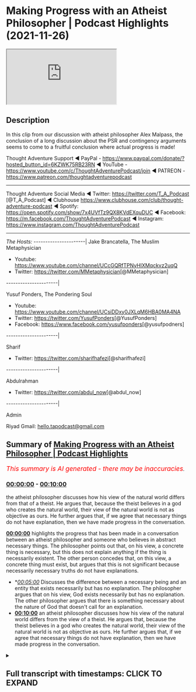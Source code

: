# Making Progress with an Atheist Philosopher | Podcast Highlights (2021-11-26)

<iframe loading='lazy' src='https://www.youtube.com/embed/-WLQ5nteiQk'></iframe>

## Description

In this clip from our discussion with atheist philosopher Alex Malpass, the conclusion of a long discussion about the PSR and contingency arguments seems to come to a fruitful conclusion where actual progress is made!

Thought Adventure Support
◄ PayPal - https://www.paypal.com/donate/?hosted_button_id=6KZWK75RB23RN 
◄ YouTube - https://www.youtube.com/c/ThoughtAdventurePodcast/join
◄ PATREON - https://www.patreon.com/thoughtadventurepodcast
____________________________________________________________________

Thought Adventure Social Media
◄ Twitter: https://twitter.com/T_A_Podcast​​ [@T_A_Podcast]
◄ Clubhouse https://www.clubhouse.com/club/thought-adventure-podcast
◄ Spotify: https://open.spotify.com/show/7x4UVfTz9QX8KVdEXquDUC
◄ Facebook: https://m.facebook.com/ThoughtAdventurePodcast
◄ Instagram: https://www.instagram.com/ThoughtAdventurePodcast​

----------------------------------------------------------------

*The Hosts:*
----------------------|
Jake Brancatella, The Muslim Metaphysician

- Youtube: https://www.youtube.com/channel/UCcGQRfTPNyHlXMqckvz2uqQ
- Twitter:  https://twitter.com/MMetaphysician​​ [@MMetaphysician]

----------------------|

Yusuf Ponders, The Pondering Soul

- Youtube: https://www.youtube.com/channel/UCsiDDxy0JXLqM6HBA0MA4NA
- Twitter: https://twitter.com/YusufPonders​​ [@YusufPonders]
- Facebook: https://www.facebook.com/yusufponders​ [@yusufpodners]

----------------------|

Sharif

- Twitter: https://twitter.com/sharifhafezi​​ [@sharifhafezi]

----------------------|

Abdulrahman

- Twitter: https://twitter.com/abdul_now​ [@abdul_now]

----------------------|

Admin

Riyad 
Gmail: hello.tapodcast@gmail.com

## Summary of [Making Progress with an Atheist Philosopher | Podcast Highlights](https://www.youtube.com/watch?v=-WLQ5nteiQk)


*<span style="color:red; font-size:125%">This summary is AI generated - there may be inaccuracies</span>. [](/)*

### [00:00:00](https://www.youtube.com/watch?v=-WLQ5nteiQk&t=0) - [00:10:00](https://www.youtube.com/watch?v=-WLQ5nteiQk&t=600)

the atheist philosopher discusses how his view of the natural world differs from that of a theist. He argues that, because the theist believes in a god who creates the natural world, their view of the natural world is not as objective as ours. He further argues that, if we agree that necessary things do not have explanation, then we have made progress in the conversation.

**[00:00:00](https://www.youtube.com/watch?v=-WLQ5nteiQk&t=0)**  highlights the progress that has been made in a conversation between an atheist philosopher and someone who believes in abstract necessary things. The philosopher points out that, on his view, a concrete thing is necessary, but this does not explain anything if the thing is necessarily existent. The other person concedes that, on this view, a concrete thing must exist, but argues that this is not significant because necessarily necessary truths do not have explanations.
* **[00:05:00](https://www.youtube.com/watch?v=-WLQ5nteiQk&t=300)* Discusses the difference between a necessary being and an entity that exists necessarily but has no explanation. The philosopher argues that on his view, God exists necessarily but has no explanation. The other philosopher argues that there is something necessary about the nature of God that doesn't call for an explanation.
* **[00:10:00](https://www.youtube.com/watch?v=-WLQ5nteiQk&t=600)**  an atheist philosopher discusses how his view of the natural world differs from the view of a theist. He argues that, because the theist believes in a god who creates the natural world, their view of the natural world is not as objective as ours. He further argues that, if we agree that necessary things do not have explanation, then we have made progress in the conversation.

<details><summary><h2>Full transcript with timestamps: CLICK TO EXPAND</h2></summary>

[0:00:00](https://youtu.be/-WLQ5nteiQk?t=0) i don't think we i don't think we  
[0:00:02](https://youtu.be/-WLQ5nteiQk?t=2) necessarily and no pun intended started  
[0:00:04](https://youtu.be/-WLQ5nteiQk?t=4) there we i don't think we started there  
[0:00:06](https://youtu.be/-WLQ5nteiQk?t=6) so i think  
[0:00:08](https://youtu.be/-WLQ5nteiQk?t=8) we've made progress in in the  
[0:00:10](https://youtu.be/-WLQ5nteiQk?t=10) conversation that's just that's now i  
[0:00:12](https://youtu.be/-WLQ5nteiQk?t=12) look at it  
[0:00:20](https://youtu.be/-WLQ5nteiQk?t=20) right so then in that case  
[0:00:23](https://youtu.be/-WLQ5nteiQk?t=23) um there's a possible world in which  
[0:00:25](https://youtu.be/-WLQ5nteiQk?t=25) only abstract necessary things exist  
[0:00:29](https://youtu.be/-WLQ5nteiQk?t=29) and no concrete  
[0:00:31](https://youtu.be/-WLQ5nteiQk?t=31) um nothing concrete exists  
[0:00:34](https://youtu.be/-WLQ5nteiQk?t=34) uh yeah okay sure  
[0:00:37](https://youtu.be/-WLQ5nteiQk?t=37) i mean  
[0:00:37](https://youtu.be/-WLQ5nteiQk?t=37) i  
[0:00:39](https://youtu.be/-WLQ5nteiQk?t=39) i'm playing the game a bit an artist i'm  
[0:00:41](https://youtu.be/-WLQ5nteiQk?t=41) just wondering  
[0:00:48](https://youtu.be/-WLQ5nteiQk?t=48) where there's no beginning to time  
[0:00:51](https://youtu.be/-WLQ5nteiQk?t=51) every possible world overlaps with the  
[0:00:53](https://youtu.be/-WLQ5nteiQk?t=53) actual world  
[0:00:54](https://youtu.be/-WLQ5nteiQk?t=54) so  
[0:00:55](https://youtu.be/-WLQ5nteiQk?t=55) i mean unless the actual world at no  
[0:00:58](https://youtu.be/-WLQ5nteiQk?t=58) point contains any concrete things  
[0:01:00](https://youtu.be/-WLQ5nteiQk?t=60) then  
[0:01:01](https://youtu.be/-WLQ5nteiQk?t=61) um there isn't a possible world where  
[0:01:04](https://youtu.be/-WLQ5nteiQk?t=64) at no point is there a concrete thing  
[0:01:06](https://youtu.be/-WLQ5nteiQk?t=66) like if there's some concrete thing at  
[0:01:07](https://youtu.be/-WLQ5nteiQk?t=67) some point in the actual world then it's  
[0:01:09](https://youtu.be/-WLQ5nteiQk?t=69) not possible this is an entirely empty  
[0:01:12](https://youtu.be/-WLQ5nteiQk?t=72) world no concrete things in it but ah so  
[0:01:15](https://youtu.be/-WLQ5nteiQk?t=75) so that's so that yeah so then that's my  
[0:01:18](https://youtu.be/-WLQ5nteiQk?t=78) point is then that means that something  
[0:01:21](https://youtu.be/-WLQ5nteiQk?t=81) concrete is necessary  
[0:01:25](https://youtu.be/-WLQ5nteiQk?t=85) um  
[0:01:26](https://youtu.be/-WLQ5nteiQk?t=86) huh  
[0:01:28](https://youtu.be/-WLQ5nteiQk?t=88) i mean it follows that if there's  
[0:01:30](https://youtu.be/-WLQ5nteiQk?t=90) something concrete then it's necessary  
[0:01:32](https://youtu.be/-WLQ5nteiQk?t=92) that there's something hungry that's  
[0:01:33](https://youtu.be/-WLQ5nteiQk?t=93) true it doesn't follow it doesn't  
[0:01:36](https://youtu.be/-WLQ5nteiQk?t=96) i don't have to hold that there is but  
[0:01:37](https://youtu.be/-WLQ5nteiQk?t=97) um yeah i think that's right on the  
[0:01:39](https://youtu.be/-WLQ5nteiQk?t=99) aristotelian view that's right that  
[0:01:41](https://youtu.be/-WLQ5nteiQk?t=101) there's there couldn't be an empty world  
[0:01:42](https://youtu.be/-WLQ5nteiQk?t=102) unless the actual world is an empty  
[0:01:44](https://youtu.be/-WLQ5nteiQk?t=104) world  
[0:01:45](https://youtu.be/-WLQ5nteiQk?t=105) uh  
[0:01:46](https://youtu.be/-WLQ5nteiQk?t=106) right but then if that's the case then  
[0:01:48](https://youtu.be/-WLQ5nteiQk?t=108) now you have something necessary that's  
[0:01:50](https://youtu.be/-WLQ5nteiQk?t=110) concrete and now we go all the way back  
[0:01:53](https://youtu.be/-WLQ5nteiQk?t=113) to step one in which your your theory is  
[0:01:56](https://youtu.be/-WLQ5nteiQk?t=116) now radically different no no no no no  
[0:01:57](https://youtu.be/-WLQ5nteiQk?t=117) no no no  
[0:01:59](https://youtu.be/-WLQ5nteiQk?t=119) i don't have that there's a necessary  
[0:02:01](https://youtu.be/-WLQ5nteiQk?t=121) concrete thing but i think it's  
[0:02:02](https://youtu.be/-WLQ5nteiQk?t=122) necessary that there's something  
[0:02:04](https://youtu.be/-WLQ5nteiQk?t=124) concrete but each of those things could  
[0:02:05](https://youtu.be/-WLQ5nteiQk?t=125) be contingent it's just that there  
[0:02:07](https://youtu.be/-WLQ5nteiQk?t=127) couldn't be no  
[0:02:10](https://youtu.be/-WLQ5nteiQk?t=130) concrete things  
[0:02:11](https://youtu.be/-WLQ5nteiQk?t=131) right but it doesn't mean there is one  
[0:02:12](https://youtu.be/-WLQ5nteiQk?t=132) concrete thing that's necessary it's  
[0:02:14](https://youtu.be/-WLQ5nteiQk?t=134) just not  
[0:02:15](https://youtu.be/-WLQ5nteiQk?t=135) not individual but the  
[0:02:17](https://youtu.be/-WLQ5nteiQk?t=137) thing exists yeah but the genus i'm  
[0:02:19](https://youtu.be/-WLQ5nteiQk?t=139) saying  
[0:02:21](https://youtu.be/-WLQ5nteiQk?t=141) so when we're talking  
[0:02:22](https://youtu.be/-WLQ5nteiQk?t=142) or something what do you mean by the  
[0:02:23](https://youtu.be/-WLQ5nteiQk?t=143) genus  
[0:02:25](https://youtu.be/-WLQ5nteiQk?t=145) you mean the type  
[0:02:26](https://youtu.be/-WLQ5nteiQk?t=146) yeah the category of concrete  
[0:02:30](https://youtu.be/-WLQ5nteiQk?t=150) some of the category of something being  
[0:02:32](https://youtu.be/-WLQ5nteiQk?t=152) concrete  
[0:02:33](https://youtu.be/-WLQ5nteiQk?t=153) that's necessary  
[0:02:35](https://youtu.be/-WLQ5nteiQk?t=155) yeah so i'm not saying that therefore  
[0:02:36](https://youtu.be/-WLQ5nteiQk?t=156) you're forced into  
[0:02:38](https://youtu.be/-WLQ5nteiQk?t=158) oh a particular molecule or a pen yeah  
[0:02:41](https://youtu.be/-WLQ5nteiQk?t=161) yeah  
[0:02:42](https://youtu.be/-WLQ5nteiQk?t=162) i'm not saying that i'm not saying that  
[0:02:44](https://youtu.be/-WLQ5nteiQk?t=164) but  
[0:02:45](https://youtu.be/-WLQ5nteiQk?t=165) there  
[0:02:46](https://youtu.be/-WLQ5nteiQk?t=166) the  
[0:02:47](https://youtu.be/-WLQ5nteiQk?t=167) the category of concrete existence would  
[0:02:50](https://youtu.be/-WLQ5nteiQk?t=170) then be necessary  
[0:02:53](https://youtu.be/-WLQ5nteiQk?t=173) yeah okay well that's compatible with me  
[0:02:54](https://youtu.be/-WLQ5nteiQk?t=174) saying every concrete thing contingently  
[0:02:56](https://youtu.be/-WLQ5nteiQk?t=176) exists  
[0:02:58](https://youtu.be/-WLQ5nteiQk?t=178) yeah  
[0:02:59](https://youtu.be/-WLQ5nteiQk?t=179) right but now  
[0:03:01](https://youtu.be/-WLQ5nteiQk?t=181) to me it seems like you're getting a bit  
[0:03:04](https://youtu.be/-WLQ5nteiQk?t=184) closer to  
[0:03:05](https://youtu.be/-WLQ5nteiQk?t=185) the view that we're trying to represent  
[0:03:11](https://youtu.be/-WLQ5nteiQk?t=191) maybe a little bit but i'm not sure that  
[0:03:13](https://youtu.be/-WLQ5nteiQk?t=193) is significantly closer because  
[0:03:16](https://youtu.be/-WLQ5nteiQk?t=196) um  
[0:03:19](https://youtu.be/-WLQ5nteiQk?t=199) let's so let me see if i can retrace the  
[0:03:21](https://youtu.be/-WLQ5nteiQk?t=201) steps where we just got got to  
[0:03:23](https://youtu.be/-WLQ5nteiQk?t=203) make sure because maybe i'm missing this  
[0:03:25](https://youtu.be/-WLQ5nteiQk?t=205) but  
[0:03:25](https://youtu.be/-WLQ5nteiQk?t=205) um  
[0:03:28](https://youtu.be/-WLQ5nteiQk?t=208) what i i was advancing that view that  
[0:03:31](https://youtu.be/-WLQ5nteiQk?t=211) there's a beginning sequence of  
[0:03:32](https://youtu.be/-WLQ5nteiQk?t=212) contingent propositions let's say  
[0:03:34](https://youtu.be/-WLQ5nteiQk?t=214) contingent concretely existing things or  
[0:03:36](https://youtu.be/-WLQ5nteiQk?t=216) something  
[0:03:37](https://youtu.be/-WLQ5nteiQk?t=217) um  
[0:03:39](https://youtu.be/-WLQ5nteiQk?t=219) and you said well  
[0:03:42](https://youtu.be/-WLQ5nteiQk?t=222) that view suffers from this problem that  
[0:03:44](https://youtu.be/-WLQ5nteiQk?t=224) it can't explain why there's something  
[0:03:45](https://youtu.be/-WLQ5nteiQk?t=225) other than nothing  
[0:03:47](https://youtu.be/-WLQ5nteiQk?t=227) um  
[0:03:50](https://youtu.be/-WLQ5nteiQk?t=230) and then  
[0:03:51](https://youtu.be/-WLQ5nteiQk?t=231) you said well on our view there's  
[0:03:54](https://youtu.be/-WLQ5nteiQk?t=234) a necessary  
[0:03:55](https://youtu.be/-WLQ5nteiQk?t=235) concrete thing  
[0:03:57](https://youtu.be/-WLQ5nteiQk?t=237) um  
[0:03:58](https://youtu.be/-WLQ5nteiQk?t=238) then i said well problem with that is it  
[0:04:00](https://youtu.be/-WLQ5nteiQk?t=240) doesn't explain anything if it's a  
[0:04:01](https://youtu.be/-WLQ5nteiQk?t=241) necessarily existing concrete thing  
[0:04:05](https://youtu.be/-WLQ5nteiQk?t=245) and now you're saying well on the  
[0:04:06](https://youtu.be/-WLQ5nteiQk?t=246) aristotelian view it's necessary that  
[0:04:09](https://youtu.be/-WLQ5nteiQk?t=249) some concrete thing  
[0:04:10](https://youtu.be/-WLQ5nteiQk?t=250) exists  
[0:04:12](https://youtu.be/-WLQ5nteiQk?t=252) brackets if it's actually true that some  
[0:04:14](https://youtu.be/-WLQ5nteiQk?t=254) concrete thing exists whatever  
[0:04:17](https://youtu.be/-WLQ5nteiQk?t=257) um  
[0:04:17](https://youtu.be/-WLQ5nteiQk?t=257) what's the significance of that  
[0:04:19](https://youtu.be/-WLQ5nteiQk?t=259) concession  
[0:04:21](https://youtu.be/-WLQ5nteiQk?t=261) how does that  
[0:04:23](https://youtu.be/-WLQ5nteiQk?t=263) i'm not sure how it deals with them  
[0:04:24](https://youtu.be/-WLQ5nteiQk?t=264) because my rebuttal to your point was  
[0:04:27](https://youtu.be/-WLQ5nteiQk?t=267) you're not explaining anything if you've  
[0:04:30](https://youtu.be/-WLQ5nteiQk?t=270) got a necessarily existent  
[0:04:32](https://youtu.be/-WLQ5nteiQk?t=272) concrete thing because necessarily  
[0:04:35](https://youtu.be/-WLQ5nteiQk?t=275) necessary truths don't have explanations  
[0:04:39](https://youtu.be/-WLQ5nteiQk?t=279) yeah and i'm not sure that you're  
[0:04:41](https://youtu.be/-WLQ5nteiQk?t=281) disagreeing with me about that or not  
[0:04:45](https://youtu.be/-WLQ5nteiQk?t=285) yeah cause i originally i originally was  
[0:04:48](https://youtu.be/-WLQ5nteiQk?t=288) well i shouldn't say originally but the  
[0:04:50](https://youtu.be/-WLQ5nteiQk?t=290) step in the discussion i wanted to go  
[0:04:52](https://youtu.be/-WLQ5nteiQk?t=292) back to is when i was talking about  
[0:04:55](https://youtu.be/-WLQ5nteiQk?t=295) uh a possible world in which abstract  
[0:04:57](https://youtu.be/-WLQ5nteiQk?t=297) objects it exists but no concrete object  
[0:05:00](https://youtu.be/-WLQ5nteiQk?t=300) exists  
[0:05:01](https://youtu.be/-WLQ5nteiQk?t=301) originally you said yes but then you  
[0:05:03](https://youtu.be/-WLQ5nteiQk?t=303) thought given your aristotelian view of  
[0:05:05](https://youtu.be/-WLQ5nteiQk?t=305) what you were yeah i'm going to be  
[0:05:07](https://youtu.be/-WLQ5nteiQk?t=307) representing yeah if you're representing  
[0:05:10](https://youtu.be/-WLQ5nteiQk?t=310) if you're sticking to that then you're  
[0:05:12](https://youtu.be/-WLQ5nteiQk?t=312) saying no no that's not really going to  
[0:05:13](https://youtu.be/-WLQ5nteiQk?t=313) work so then  
[0:05:15](https://youtu.be/-WLQ5nteiQk?t=315) if the change but before we get to that  
[0:05:18](https://youtu.be/-WLQ5nteiQk?t=318) bit just whilst we were still on the  
[0:05:19](https://youtu.be/-WLQ5nteiQk?t=319) point that when i because you said on  
[0:05:22](https://youtu.be/-WLQ5nteiQk?t=322) our view necessarily existing concrete  
[0:05:23](https://youtu.be/-WLQ5nteiQk?t=323) thing exists and i said i don't  
[0:05:25](https://youtu.be/-WLQ5nteiQk?t=325) understand how that provides any  
[0:05:26](https://youtu.be/-WLQ5nteiQk?t=326) explanation i'm i before we start  
[0:05:28](https://youtu.be/-WLQ5nteiQk?t=328) talking about whether i think  
[0:05:31](https://youtu.be/-WLQ5nteiQk?t=331) there could be no concrete things i'm  
[0:05:33](https://youtu.be/-WLQ5nteiQk?t=333) just not clear whether whether you  
[0:05:34](https://youtu.be/-WLQ5nteiQk?t=334) agreed with that reply or whether you  
[0:05:36](https://youtu.be/-WLQ5nteiQk?t=336) disagreed with it  
[0:05:38](https://youtu.be/-WLQ5nteiQk?t=338) uh agreed with what that necessary  
[0:05:41](https://youtu.be/-WLQ5nteiQk?t=341) necessary troops don't have explanations  
[0:05:43](https://youtu.be/-WLQ5nteiQk?t=343) do you agree with that  
[0:05:46](https://youtu.be/-WLQ5nteiQk?t=346) um  
[0:05:46](https://youtu.be/-WLQ5nteiQk?t=346) [Music]  
[0:05:48](https://youtu.be/-WLQ5nteiQk?t=348) in a sense that i don't really like the  
[0:05:51](https://youtu.be/-WLQ5nteiQk?t=351) explanation idea  
[0:05:53](https://youtu.be/-WLQ5nteiQk?t=353) so  
[0:05:54](https://youtu.be/-WLQ5nteiQk?t=354) if there's an entity x  
[0:05:57](https://youtu.be/-WLQ5nteiQk?t=357) that's concrete  
[0:05:58](https://youtu.be/-WLQ5nteiQk?t=358) and exists  
[0:06:00](https://youtu.be/-WLQ5nteiQk?t=360) and that's a necessary truth  
[0:06:03](https://youtu.be/-WLQ5nteiQk?t=363) nothing explains that exists  
[0:06:06](https://youtu.be/-WLQ5nteiQk?t=366) because necessary truth  
[0:06:08](https://youtu.be/-WLQ5nteiQk?t=368) right  
[0:06:10](https://youtu.be/-WLQ5nteiQk?t=370) no there's nothing we just  
[0:06:12](https://youtu.be/-WLQ5nteiQk?t=372) yeah there's nothing there's nothing  
[0:06:13](https://youtu.be/-WLQ5nteiQk?t=373) outside of the thing itself no that's  
[0:06:15](https://youtu.be/-WLQ5nteiQk?t=375) explaining okay no  
[0:06:17](https://youtu.be/-WLQ5nteiQk?t=377) so originally the criticism was i can't  
[0:06:20](https://youtu.be/-WLQ5nteiQk?t=380) explain why something rather than  
[0:06:22](https://youtu.be/-WLQ5nteiQk?t=382) nothing exists  
[0:06:24](https://youtu.be/-WLQ5nteiQk?t=384) and you're and i said well what happens  
[0:06:26](https://youtu.be/-WLQ5nteiQk?t=386) on your theory and you said well on our  
[0:06:28](https://youtu.be/-WLQ5nteiQk?t=388) theory god exists necessarily but now i  
[0:06:32](https://youtu.be/-WLQ5nteiQk?t=392) think i just can see that nothing  
[0:06:33](https://youtu.be/-WLQ5nteiQk?t=393) explains that so how  
[0:06:36](https://youtu.be/-WLQ5nteiQk?t=396) can we because now i'm showing that  
[0:06:37](https://youtu.be/-WLQ5nteiQk?t=397) you're winding up in the same place  
[0:06:40](https://youtu.be/-WLQ5nteiQk?t=400) but before we talk about that how it  
[0:06:42](https://youtu.be/-WLQ5nteiQk?t=402) still feels like you haven't  
[0:06:44](https://youtu.be/-WLQ5nteiQk?t=404) are you agreeing then that your theory  
[0:06:45](https://youtu.be/-WLQ5nteiQk?t=405) doesn't have an explanatory advantage  
[0:06:47](https://youtu.be/-WLQ5nteiQk?t=407) because it doesn't explain away why it  
[0:06:50](https://youtu.be/-WLQ5nteiQk?t=410) doesn't have anything to say about why  
[0:06:52](https://youtu.be/-WLQ5nteiQk?t=412) there's something rather than nothing  
[0:06:54](https://youtu.be/-WLQ5nteiQk?t=414) positing a being that exists necessarily  
[0:06:56](https://youtu.be/-WLQ5nteiQk?t=416) with no explanation  
[0:06:58](https://youtu.be/-WLQ5nteiQk?t=418) can't explain why something exists  
[0:06:59](https://youtu.be/-WLQ5nteiQk?t=419) rather than nothing can it  
[0:07:02](https://youtu.be/-WLQ5nteiQk?t=422) um  
[0:07:04](https://youtu.be/-WLQ5nteiQk?t=424) well  
[0:07:06](https://youtu.be/-WLQ5nteiQk?t=426) when you say why is there something  
[0:07:08](https://youtu.be/-WLQ5nteiQk?t=428) rather than nothing right and we're  
[0:07:10](https://youtu.be/-WLQ5nteiQk?t=430) including  
[0:07:11](https://youtu.be/-WLQ5nteiQk?t=431) uh concrete existence in that  
[0:07:14](https://youtu.be/-WLQ5nteiQk?t=434) i'm saying that if god is the necessary  
[0:07:16](https://youtu.be/-WLQ5nteiQk?t=436) being  
[0:07:17](https://youtu.be/-WLQ5nteiQk?t=437) and he exists in all possible worlds  
[0:07:20](https://youtu.be/-WLQ5nteiQk?t=440) yeah that x in the sense explains the  
[0:07:23](https://youtu.be/-WLQ5nteiQk?t=443) question of why there couldn't be  
[0:07:25](https://youtu.be/-WLQ5nteiQk?t=445) non-existence  
[0:07:27](https://youtu.be/-WLQ5nteiQk?t=447) but nothing explains why he exists so  
[0:07:30](https://youtu.be/-WLQ5nteiQk?t=450) it's only to take one step back  
[0:07:32](https://youtu.be/-WLQ5nteiQk?t=452) kind of explanation and then you find  
[0:07:34](https://youtu.be/-WLQ5nteiQk?t=454) that you're because if i say look it's  
[0:07:36](https://youtu.be/-WLQ5nteiQk?t=456) just a brute contingency that something  
[0:07:38](https://youtu.be/-WLQ5nteiQk?t=458) exists then you might rightly complain  
[0:07:40](https://youtu.be/-WLQ5nteiQk?t=460) that well take one further step back why  
[0:07:43](https://youtu.be/-WLQ5nteiQk?t=463) does that brute contingency exist i said  
[0:07:44](https://youtu.be/-WLQ5nteiQk?t=464) well no reason at all and you say ah  
[0:07:46](https://youtu.be/-WLQ5nteiQk?t=466) there's no reason then it's no good to  
[0:07:48](https://youtu.be/-WLQ5nteiQk?t=468) just give me one step of explanation  
[0:07:51](https://youtu.be/-WLQ5nteiQk?t=471) away from the kind of precipice of there  
[0:07:53](https://youtu.be/-WLQ5nteiQk?t=473) being no explanation beyond that but it  
[0:07:55](https://youtu.be/-WLQ5nteiQk?t=475) seems to me exactly what you've done by  
[0:07:57](https://youtu.be/-WLQ5nteiQk?t=477) just giving me you know just some object  
[0:07:59](https://youtu.be/-WLQ5nteiQk?t=479) exists necessarily but nothing explains  
[0:08:02](https://youtu.be/-WLQ5nteiQk?t=482) that  
[0:08:03](https://youtu.be/-WLQ5nteiQk?t=483) i mean if anything is is unsatisfying  
[0:08:05](https://youtu.be/-WLQ5nteiQk?t=485) explanation it must be that  
[0:08:08](https://youtu.be/-WLQ5nteiQk?t=488) mind if i jump in here because this is  
[0:08:09](https://youtu.be/-WLQ5nteiQk?t=489) this is great i mean i've been listening  
[0:08:10](https://youtu.be/-WLQ5nteiQk?t=490) this is this is awesome but so i think  
[0:08:13](https://youtu.be/-WLQ5nteiQk?t=493) at this point so i i think the the most  
[0:08:15](https://youtu.be/-WLQ5nteiQk?t=495) important  
[0:08:16](https://youtu.be/-WLQ5nteiQk?t=496) point here is that well  
[0:08:18](https://youtu.be/-WLQ5nteiQk?t=498) it seems like this is going to boil down  
[0:08:21](https://youtu.be/-WLQ5nteiQk?t=501) to the fact that on both views i'm not  
[0:08:23](https://youtu.be/-WLQ5nteiQk?t=503) saying you're necessarily committed to  
[0:08:24](https://youtu.be/-WLQ5nteiQk?t=504) this alex i'm just saying as far as the  
[0:08:26](https://youtu.be/-WLQ5nteiQk?t=506) discussion is concerned both these are  
[0:08:27](https://youtu.be/-WLQ5nteiQk?t=507) going to commit to something necessary  
[0:08:30](https://youtu.be/-WLQ5nteiQk?t=510) but right now there's the there's so  
[0:08:32](https://youtu.be/-WLQ5nteiQk?t=512) there's the question of the overall  
[0:08:33](https://youtu.be/-WLQ5nteiQk?t=513) theory  
[0:08:34](https://youtu.be/-WLQ5nteiQk?t=514) and wait how is there a difference  
[0:08:36](https://youtu.be/-WLQ5nteiQk?t=516) you're saying that there's something  
[0:08:37](https://youtu.be/-WLQ5nteiQk?t=517) necessary  
[0:08:38](https://youtu.be/-WLQ5nteiQk?t=518) has no explanation i'm saying there's  
[0:08:40](https://youtu.be/-WLQ5nteiQk?t=520) something necessary it has no  
[0:08:41](https://youtu.be/-WLQ5nteiQk?t=521) explanation  
[0:08:43](https://youtu.be/-WLQ5nteiQk?t=523) but  
[0:08:44](https://youtu.be/-WLQ5nteiQk?t=524) i'm not really sure that's the case so  
[0:08:45](https://youtu.be/-WLQ5nteiQk?t=525) first of all there's there is the  
[0:08:47](https://youtu.be/-WLQ5nteiQk?t=527) question of whether self-explanation  
[0:08:49](https://youtu.be/-WLQ5nteiQk?t=529) makes any sense and that's that's  
[0:08:50](https://youtu.be/-WLQ5nteiQk?t=530) controversial so we can either accept  
[0:08:52](https://youtu.be/-WLQ5nteiQk?t=532) that there is self-explanation or say  
[0:08:54](https://youtu.be/-WLQ5nteiQk?t=534) that something doesn't need an  
[0:08:56](https://youtu.be/-WLQ5nteiQk?t=536) explanation  
[0:08:57](https://youtu.be/-WLQ5nteiQk?t=537) now if we go for the latter something  
[0:09:00](https://youtu.be/-WLQ5nteiQk?t=540) doesn't need an explanation  
[0:09:02](https://youtu.be/-WLQ5nteiQk?t=542) we can either say it doesn't need an  
[0:09:04](https://youtu.be/-WLQ5nteiQk?t=544) explanation  
[0:09:06](https://youtu.be/-WLQ5nteiQk?t=546) by  
[0:09:06](https://youtu.be/-WLQ5nteiQk?t=546) a virtue of it  
[0:09:09](https://youtu.be/-WLQ5nteiQk?t=549) being necessary period and that can like  
[0:09:12](https://youtu.be/-WLQ5nteiQk?t=552) literally be the tree right outside my  
[0:09:14](https://youtu.be/-WLQ5nteiQk?t=554) door it just doesn't need an explanation  
[0:09:16](https://youtu.be/-WLQ5nteiQk?t=556) just that's just it or we can say that  
[0:09:19](https://youtu.be/-WLQ5nteiQk?t=559) there is something about the nature of  
[0:09:23](https://youtu.be/-WLQ5nteiQk?t=563) this thing  
[0:09:24](https://youtu.be/-WLQ5nteiQk?t=564) that doesn't call for an explanation in  
[0:09:28](https://youtu.be/-WLQ5nteiQk?t=568) a similar way although the analogy isn't  
[0:09:30](https://youtu.be/-WLQ5nteiQk?t=570) perfect so like an analytic truth like a  
[0:09:32](https://youtu.be/-WLQ5nteiQk?t=572) equals a  
[0:09:33](https://youtu.be/-WLQ5nteiQk?t=573) you're not going to ask for an  
[0:09:34](https://youtu.be/-WLQ5nteiQk?t=574) explanation for that now it's obviously  
[0:09:37](https://youtu.be/-WLQ5nteiQk?t=577) difficult to think of something like  
[0:09:38](https://youtu.be/-WLQ5nteiQk?t=578) that in in in the concrete world right  
[0:09:41](https://youtu.be/-WLQ5nteiQk?t=581) because it's not an analytic truth but  
[0:09:43](https://youtu.be/-WLQ5nteiQk?t=583) then  
[0:09:44](https://youtu.be/-WLQ5nteiQk?t=584) at least what we're saying is  
[0:09:46](https://youtu.be/-WLQ5nteiQk?t=586) that  
[0:09:47](https://youtu.be/-WLQ5nteiQk?t=587) these are two views and we're thinking  
[0:09:49](https://youtu.be/-WLQ5nteiQk?t=589) of the explanatory power  
[0:09:52](https://youtu.be/-WLQ5nteiQk?t=592) on one view  
[0:09:54](https://youtu.be/-WLQ5nteiQk?t=594) so  
[0:09:55](https://youtu.be/-WLQ5nteiQk?t=595) so on one view there's there's just  
[0:09:58](https://youtu.be/-WLQ5nteiQk?t=598) a rock that's self-explanatory on the  
[0:10:00](https://youtu.be/-WLQ5nteiQk?t=600) other view we're saying no no it's  
[0:10:03](https://youtu.be/-WLQ5nteiQk?t=603) it's something that self-explanatory or  
[0:10:04](https://youtu.be/-WLQ5nteiQk?t=604) something that doesn't require  
[0:10:05](https://youtu.be/-WLQ5nteiQk?t=605) explanation but in order for it to be  
[0:10:07](https://youtu.be/-WLQ5nteiQk?t=607) that  
[0:10:08](https://youtu.be/-WLQ5nteiQk?t=608) it's not that nature it's not it's not a  
[0:10:10](https://youtu.be/-WLQ5nteiQk?t=610) rock it's something that is in a  
[0:10:12](https://youtu.be/-WLQ5nteiQk?t=612) different category than these things  
[0:10:15](https://youtu.be/-WLQ5nteiQk?t=615) around us that you know the natural  
[0:10:17](https://youtu.be/-WLQ5nteiQk?t=617) world that does call for an explanation  
[0:10:19](https://youtu.be/-WLQ5nteiQk?t=619) so i it might be a bit tricky like in  
[0:10:21](https://youtu.be/-WLQ5nteiQk?t=621) the sense that when we look at a theory  
[0:10:22](https://youtu.be/-WLQ5nteiQk?t=622) from the outside okay well it explains  
[0:10:25](https://youtu.be/-WLQ5nteiQk?t=625) it that one explains it fine we're good  
[0:10:27](https://youtu.be/-WLQ5nteiQk?t=627) we're it's a stalemate but then i mean  
[0:10:30](https://youtu.be/-WLQ5nteiQk?t=630) in a sense you could say that about like  
[0:10:31](https://youtu.be/-WLQ5nteiQk?t=631) a solipsist versus an external world  
[0:10:33](https://youtu.be/-WLQ5nteiQk?t=633) realist well i mean he explains  
[0:10:35](https://youtu.be/-WLQ5nteiQk?t=635) everything i mean  
[0:10:36](https://youtu.be/-WLQ5nteiQk?t=636) yeah but look  
[0:10:39](https://youtu.be/-WLQ5nteiQk?t=639) here's  
[0:10:40](https://youtu.be/-WLQ5nteiQk?t=640) i mean if if what you're saying is  
[0:10:43](https://youtu.be/-WLQ5nteiQk?t=643) on our theistic theory the difference is  
[0:10:47](https://youtu.be/-WLQ5nteiQk?t=647) we've got  
[0:10:48](https://youtu.be/-WLQ5nteiQk?t=648) a thing  
[0:10:50](https://youtu.be/-WLQ5nteiQk?t=650) god whose nature  
[0:10:52](https://youtu.be/-WLQ5nteiQk?t=652) gives it the  
[0:10:53](https://youtu.be/-WLQ5nteiQk?t=653) i mean  
[0:10:55](https://youtu.be/-WLQ5nteiQk?t=655) just to be quick about it to get out of  
[0:10:57](https://youtu.be/-WLQ5nteiQk?t=657) jail free card i don't mean anything  
[0:10:58](https://youtu.be/-WLQ5nteiQk?t=658) offensive balance it's not any  
[0:11:00](https://youtu.be/-WLQ5nteiQk?t=660) accusation of deception or anything like  
[0:11:01](https://youtu.be/-WLQ5nteiQk?t=661) that but like the reason why this is  
[0:11:03](https://youtu.be/-WLQ5nteiQk?t=663) different from the other things is its  
[0:11:05](https://youtu.be/-WLQ5nteiQk?t=665) nature if i press further on that isn't  
[0:11:07](https://youtu.be/-WLQ5nteiQk?t=667) it really just that its nature is that  
[0:11:09](https://youtu.be/-WLQ5nteiQk?t=669) it exists necessarily i mean and and  
[0:11:12](https://youtu.be/-WLQ5nteiQk?t=672) then now what we're talking about is  
[0:11:13](https://youtu.be/-WLQ5nteiQk?t=673) just actually it's just not a contingent  
[0:11:16](https://youtu.be/-WLQ5nteiQk?t=676) proposition i mean i'm okay with  
[0:11:18](https://youtu.be/-WLQ5nteiQk?t=678) necessary propositions not having  
[0:11:20](https://youtu.be/-WLQ5nteiQk?t=680) explanations so like  
[0:11:22](https://youtu.be/-WLQ5nteiQk?t=682) that's fine it's just that if if all you  
[0:11:24](https://youtu.be/-WLQ5nteiQk?t=684) mean by its nature  
[0:11:26](https://youtu.be/-WLQ5nteiQk?t=686) being special is that it's a necessarily  
[0:11:28](https://youtu.be/-WLQ5nteiQk?t=688) existing thing then i just don't see how  
[0:11:30](https://youtu.be/-WLQ5nteiQk?t=690) that progresses dialectic anywhere  
[0:11:32](https://youtu.be/-WLQ5nteiQk?t=692) because  
[0:11:33](https://youtu.be/-WLQ5nteiQk?t=693) if what we're saying is the reason why  
[0:11:34](https://youtu.be/-WLQ5nteiQk?t=694) there's something rather than nothing is  
[0:11:36](https://youtu.be/-WLQ5nteiQk?t=696) because something exists necessarily  
[0:11:38](https://youtu.be/-WLQ5nteiQk?t=698) then you can't be an advantage in terms  
[0:11:40](https://youtu.be/-WLQ5nteiQk?t=700) of explanation because aren't we just  
[0:11:42](https://youtu.be/-WLQ5nteiQk?t=702) agreeing that necessary things don't  
[0:11:44](https://youtu.be/-WLQ5nteiQk?t=704) have explanation so positing another  
[0:11:46](https://youtu.be/-WLQ5nteiQk?t=706) necessary thing can't help you in terms  
[0:11:48](https://youtu.be/-WLQ5nteiQk?t=708) of explanation because it's just yeah  
[0:11:49](https://youtu.be/-WLQ5nteiQk?t=709) well i don't know  
[0:11:51](https://youtu.be/-WLQ5nteiQk?t=711) i guess we are agreeing one second hold  
[0:11:53](https://youtu.be/-WLQ5nteiQk?t=713) on a second i'm direct man i think if  
[0:11:56](https://youtu.be/-WLQ5nteiQk?t=716) we're agreeing on that we've made  
[0:11:58](https://youtu.be/-WLQ5nteiQk?t=718) progress  
[0:12:00](https://youtu.be/-WLQ5nteiQk?t=720) as far as i'm concerned in the  
[0:12:02](https://youtu.be/-WLQ5nteiQk?t=722) conversation because i don't think we i  
[0:12:04](https://youtu.be/-WLQ5nteiQk?t=724) don't think we necessarily and no pun  
[0:12:07](https://youtu.be/-WLQ5nteiQk?t=727) intended started there we i don't think  
[0:12:09](https://youtu.be/-WLQ5nteiQk?t=729) we started there so i think  
[0:12:11](https://youtu.be/-WLQ5nteiQk?t=731) we've made progress in in the  
[0:12:13](https://youtu.be/-WLQ5nteiQk?t=733) conversation that's just i look at it  
</details>